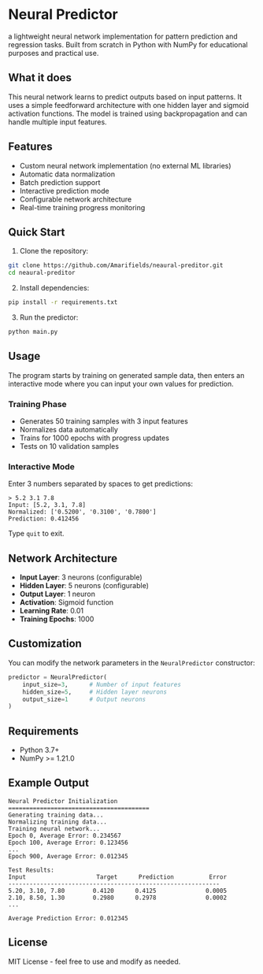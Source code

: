 # Neural Predictor

a lightweight neural network implementation for pattern prediction and regression tasks. Built from scratch in Python with NumPy for educational purposes and practical use.

## What it does

This neural network learns to predict outputs based on input patterns. It uses a simple feedforward architecture with one hidden layer and sigmoid activation functions. The model is trained using backpropagation and can handle multiple input features.

## Features

- Custom neural network implementation (no external ML libraries)
- Automatic data normalization
- Batch prediction support
- Interactive prediction mode
- Configurable network architecture
- Real-time training progress monitoring

## Quick Start

1. Clone the repository:

```bash
git clone https://github.com/Amarifields/neaural-preditor.git
cd neaural-preditor
```

2. Install dependencies:

```bash
pip install -r requirements.txt
```

3. Run the predictor:

```bash
python main.py
```

## Usage

The program starts by training on generated sample data, then enters an interactive mode where you can input your own values for prediction.

### Training Phase

- Generates 50 training samples with 3 input features
- Normalizes data automatically
- Trains for 1000 epochs with progress updates
- Tests on 10 validation samples

### Interactive Mode

Enter 3 numbers separated by spaces to get predictions:

```
> 5.2 3.1 7.8
Input: [5.2, 3.1, 7.8]
Normalized: ['0.5200', '0.3100', '0.7800']
Prediction: 0.412456
```

Type `quit` to exit.

## Network Architecture

- **Input Layer**: 3 neurons (configurable)
- **Hidden Layer**: 5 neurons (configurable)
- **Output Layer**: 1 neuron
- **Activation**: Sigmoid function
- **Learning Rate**: 0.01
- **Training Epochs**: 1000

## Customization

You can modify the network parameters in the `NeuralPredictor` constructor:

```python
predictor = NeuralPredictor(
    input_size=3,      # Number of input features
    hidden_size=5,     # Hidden layer neurons
    output_size=1      # Output neurons
)
```

## Requirements

- Python 3.7+
- NumPy >= 1.21.0

## Example Output

```
Neural Predictor Initialization
========================================
Generating training data...
Normalizing training data...
Training neural network...
Epoch 0, Average Error: 0.234567
Epoch 100, Average Error: 0.123456
...
Epoch 900, Average Error: 0.012345

Test Results:
Input                    Target      Prediction          Error
------------------------------------------------------------
5.20, 3.10, 7.80        0.4120      0.4125              0.0005
2.10, 8.50, 1.30        0.2980      0.2978              0.0002
...

Average Prediction Error: 0.012345
```

## License

MIT License - feel free to use and modify as needed.
